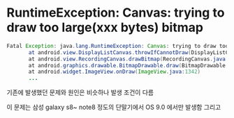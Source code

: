 

# RuntimeException: Canvas: trying to draw too large(xxx bytes) bitmap


```java
Fatal Exception: java.lang.RuntimeException: Canvas: trying to draw too large(120472576bytes) bitmap.
       at android.view.DisplayListCanvas.throwIfCannotDraw(DisplayListCanvas.java:229)
       at android.view.RecordingCanvas.drawBitmap(RecordingCanvas.java:101)
       at android.graphics.drawable.BitmapDrawable.draw(BitmapDrawable.java:545)
       at android.widget.ImageView.onDraw(ImageView.java:1342)
       ...
```

기존에 발생했던 문제와 원인은 비슷하나 발생 조건이 다름

이 문제는 삼성 galaxy s8~ note8 정도의 단말기에서 OS 9.0 에서만 발생함
그리고 
<!--stackedit_data:
eyJoaXN0b3J5IjpbOTA2Mzk2Njk0XX0=
-->